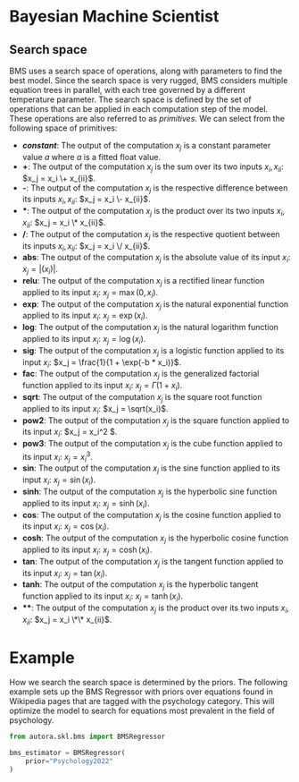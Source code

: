 # Bayesian Machine Scientist

## Search space

BMS uses a search space of operations, along with parameters to find the best model. Since the search space is very rugged, BMS considers multiple equation trees in parallel, with each tree governed by a different temperature parameter. The search space is defined by the set of operations that can be applied in each computation step of the model. These operations are also referred to as *primitives*. We can select from the following space of primitives:

- **$\textit{constant}$**: The output of the computation $x_j$ is a constant parameter value $a$ where $a$ is a fitted float value.
- **\+**: The output of the computation $x_j$ is the sum over its two inputs $x_i, x_{ii}$: $x_j = x_i \+ x_{ii}$.
- **\-**: The output of the computation $x_j$ is the respective difference between its inputs $x_i, x_{ii}$: $x_j = x_i \- x_{ii}$.
- **\***: The output of the computation $x_j$ is the product over its two inputs $x_i, x_{ii}$: $x_j = x_i \* x_{ii}$.
- **\/**: The output of the computation $x_j$ is the respective quotient between its inputs $x_i, x_{ii}$: $x_j = x_i \/ x_{ii}$.
- **abs**: The output of the computation $x_j$ is the absolute value of its input $x_i$: $x_j = |(x_i)|$.
- **relu**: The output of the computation $x_j$ is a rectified linear function applied to its input $x_i$: $x_j = \max(0, x_i)$.
- **exp**: The output of the computation $x_j$ is the natural exponential function applied to its input $x_i$: $x_j = \exp(x_i)$.
- **log**: The output of the computation $x_j$ is the natural logarithm function applied to its input $x_i$: $x_j = \log(x_i)$.
- **sig**: The output of the computation $x_j$ is a logistic function applied to its input $x_i$: $x_j = \frac{1}{1 + \exp(-b * x_i)}$.
- **fac**: The output of the computation $x_j$ is the generalized factorial function applied to its input $x_i$: $x_j = \Gamma(1 + x_i)$.
- **sqrt**: The output of the computation $x_j$ is the square root function applied to its input $x_i$: $x_j = \sqrt(x_i)$.
- **pow2**: The output of the computation $x_j$ is the square function applied to its input $x_i$: $x_j = x_i^2 $.
- **pow3**: The output of the computation $x_j$ is the cube function applied to its input $x_i$: $x_j = x_i^3$.
- **sin**: The output of the computation $x_j$ is the sine function applied to its input $x_i$: $x_j = \sin(x_i)$.
- **sinh**: The output of the computation $x_j$ is the hyperbolic sine function applied to its input $x_i$: $x_j = \sinh(x_i)$.
- **cos**: The output of the computation $x_j$ is the cosine function applied to its input $x_i$: $x_j = \cos(x_i)$.
- **cosh**: The output of the computation $x_j$ is the hyperbolic cosine function applied to its input $x_i$: $x_j = \cosh(x_i)$.
- **tan**: The output of the computation $x_j$ is the tangent function applied to its input $x_i$: $x_j = \tan(x_i)$.
- **tanh**: The output of the computation $x_j$ is the hyperbolic tangent function applied to its input $x_i$: $x_j = \tanh(x_i)$.
- **\*\***: The output of the computation $x_j$ is the product over its two inputs $x_i,x_{ii}$: $x_j = x_i \*\* x_{ii}$.

# Example

How we search the search space is determined by the priors. The following example sets up the BMS Regressor with priors over equations found in Wikipedia pages that are tagged with the psychology category. This will optimize the model to search for equations most prevalent in the field of psychology. 

```python
from autora.skl.bms import BMSRegressor

bms_estimator = BMSRegressor(
    prior="Psychology2022"
)
```
